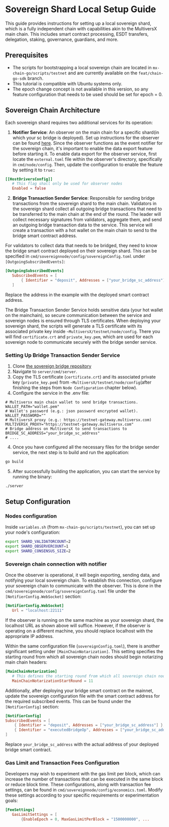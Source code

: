 # Sovereign Shard Local Setup Guide

This guide provides instructions for setting up a local sovereign shard, which is a fully independent chain with
capabilities akin to the MultiversX main chain. This includes smart contract processing, ESDT transfers, delegation,
staking, governance, guardians, and more.

## Prerequisites

- The scripts for bootstrapping a local sovereign chain are located in `mx-chain-go/scripts/testnet` and are currently
  available on the `feat/chain-go-sdk` branch.
- This tutorial is compatible with Ubuntu systems only.
- The epoch change concept is not available in this version, so any feature configuration that needs to be used should
  be set for epoch = 0.

## Sovereign Chain Architecture

Each sovereign shard requires two additional services for its operation:

1. **Notifier Service**: An observer on the main chain for a specific shard(in which your sc bridge is deployed). Set up
   instructions for the observer can be found [here](https://github.com/multiversx/mx-chain-observing-squad). Since the
   observer functions as the event notifier for the sovereign chain, it's important to enable the data export
   feature before starting it. To enable data export for the observer service, first locate the `external.toml` file
   within the observer's directory, specifically in `cmd/node/config`. Then, update the configuration to enable the
   feature by setting it to `true`::

```toml
[[HostDriversConfig]]
   # This flag shall only be used for observer nodes
   Enabled = false
```

2. **Bridge Transaction Sender Service**: Responsible for sending bridge transactions from the sovereign shard to the
   main chain. Validators in the sovereign shard collect all outgoing bridge transactions that need to be transferred to
   the main chain at the end of the round. The leader will collect necessary signatures from validators, aggregate them,
   and send an outgoing bridge transaction data to the service. This service will create a transaction with a hot wallet
   on the main chain to send to the bridge smart contract address.

For validators to collect data that needs to be bridged, they need to know the bridge smart contract deployed on their
sovereign shard. This can be specified in `cmd/sovereignnode/config/sovereignConfig.toml`
under `[OutgoingSubscribedEvents]`:

```toml
[OutgoingSubscribedEvents]
   SubscribedEvents = [
       { Identifier = "deposit", Addresses = ["your_bridge_sc_address"] }
   ]
```

Replace the address in the example with the deployed smart contract address.

The Bridge Transaction Sender Service holds sensitive data (your hot wallet on the mainchain), so secure communication
between the service and sovereign nodes is ensured through TLS certificates. When deploying your sovereign shard, the
scripts will generate a TLS certificate with its associated private key inside `~MultiversX/testnet/node/config`. There
you will find `certificate.crt` and `private_key.pem`, which are used for each sovereign node to communicate securely
with the bridge sender service.

### Setting Up Bridge Transaction Sender Service

1. Clone [the sovereign bridge repository](https://github.com/multiversx/mx-chain-sovereign-bridge-go)
2. Navigate to `server/cmd/server`.
3. Copy the TLS certificate (`certificate.crt`) and its associated private key (`private_key.pem`) from
   `~MultiversX/testnet/node/config`(after finishing the steps from `Node Configuration` chapter below).
4. Configure the service in the .env file:

```dotenv
# Multiversx main chain wallet to send bridge transactions.
WALLET_PATH="wallet.pem"
# Wallet's password (e.g.: json password encrypted wallet).
WALLET_PASSWORD=""
# MultiversX proxy (e.g.: https://testnet-gateway.multiversx.com)
MULTIVERSX_PROXY="https://testnet-gateway.multiversx.com"
# Bridge address on MultiversX to send transactions to
BRIDGE_SC_ADDRESS="your_bridge_sc_address"
# ....
```

4. Once you have configured all the necessary files for the bridge sender service, the next step is to build and run the
   application:

```bash
go build
```

5. After successfully building the application, you can start the service by running the binary:

```bash
./server
```

## Setup Configuration

### Nodes configuration

Inside `variables.sh` (from `mx-chain-go/scripts/testnet`), you can set up your node's configuration:

```bash
export SHARD_VALIDATORCOUNT=2
export SHARD_OBSERVERCOUNT=1
export SHARD_CONSENSUS_SIZE=2
```

### Sovereign chain connection with notifier

Once the observer is operational, it will begin exporting, sending data, and notifying your local sovereign chain. To
establish this connection, configure your sovereign chain to communicate with the observer. This is done in
the `cmd/sovereignnode/config/sovereignConfig.toml` file under the `[NotifierConfig.WebSocket]` section:

```toml
[NotifierConfig.WebSocket]
   Url = "localhost:22111"
```

If the observer is running on the same machine as your sovereign shard, the localhost URL as shown above will suffice.
However, if the observer is operating on a different machine, you should replace localhost with the appropriate IP
address.

Within the same configuration file (`sovereignConfig.toml`), there is another significant setting
under `[MainChainNotarization]`. This setting specifies the starting round from which all sovereign chain nodes should
begin notarizing main chain headers:

```toml
[MainChainNotarization]
   # This defines the starting round from which all sovereign chain nodes should start notarizing main chain headers
   MainChainNotarizationStartRound = 11
```

Additionally, after deploying your bridge smart contract on the mainnet, update the sovereign configuration file with
the smart contract address for the required subscribed events. This can be found under the `[NotifierConfig]` section:

```toml
[NotifierConfig]
SubscribedEvents = [
    { Identifier = "deposit", Addresses = ["your_bridge_sc_address"] },
    { Identifier = "executedBridgeOp", Addresses = ["your_bridge_sc_address"] }
]
```

Replace `your_bridge_sc_address` with the actual address of your deployed bridge smart contract.

### Gas Limit and Transaction Fees Configuration

Developers may wish to experiment with the gas limit per block, which can increase the number of transactions that can
be executed in the same block or reduce block time. These configurations, along with transaction fee settings, can be
found in `cmd/sovereignnode/config/economics.toml`. Modify these settings according to your specific requirements or
experimentation goals:

```toml
[FeeSettings]
   GasLimitSettings = [
       {EnableEpoch = 0, MaxGasLimitPerBlock = "1500000000", ...
```